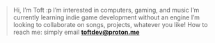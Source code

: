 > Hi, I’m Toft :p
I’m interested in computers, gaming, and music
I’m currently learning indie game development without an engine
I’m looking to collaborate on songs, projects, whatever you like!
How to reach me: simply email **toftdev@proton.me**
